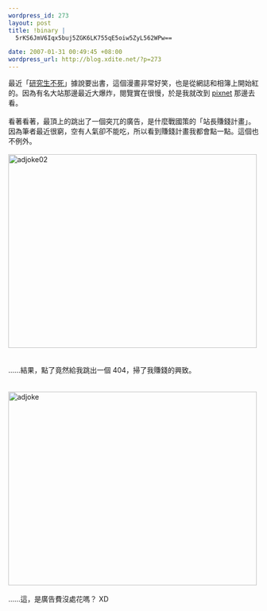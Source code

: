 ```yaml
--- 
wordpress_id: 273
layout: post
title: !binary |
  5rKS6JmV6Iqx5buj5ZGK6LK755qE5oiw5ZyL562WPw==

date: 2007-01-31 00:49:45 +08:00
wordpress_url: http://blog.xdite.net/?p=273
---
```

最近「<a href="http://www.pixnet.net/home/isfeisfe">研究生不死</a>」據說要出書，這個漫畫非常好笑，也是從網誌和相簿上開始紅的。因為有名大站那邊最近大爆炸，閱覽實在很慢，於是我就改到 <a href="http://www.pixnet.net">pixnet</a> 那邊去看。<br /><br />看著看著，最頂上的跳出了一個突兀的廣告，是什麼戰國策的「站長賺錢計畫」。因為筆者最近很窮，空有人氣卻不能吃，所以看到賺錢計畫我都會點一點。這個也不例外。<br /><br /><a href="http://www.flickr.com/photos/14765209@N00/374582786/" title="Photo Sharing"><img src="http://farm1.static.flickr.com/181/374582786_d7d67c27f5.jpg" alt="adjoke02" height="390" width="500" /></a><br /><br /><br />......結果，點了竟然給我跳出一個 404，掃了我賺錢的興致。<br /><br /><br /><a href="http://www.flickr.com/photos/14765209@N00/374582843/" title="Photo Sharing"><img src="http://farm1.static.flickr.com/139/374582843_8cb8b2e31c.jpg" alt="adjoke" height="390" width="500" /></a><br /><br />......這，是廣告費沒處花嗎？ XD<br />
